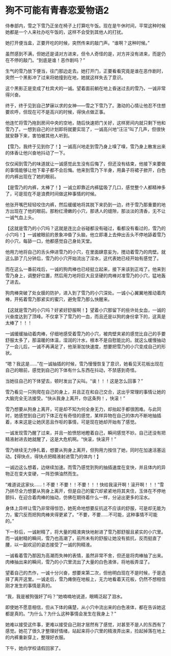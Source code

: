 # 狗不可能有青春恋爱物语2

侍奉部内，雪之下雪乃正坐在椅子上打算吃午饭。现在是午休时间，平常这种时候她都是一个人来社办吃午饭的，这样不会受到其他人的打扰。

她打开便当盒，正要开吃的时候，突然传来的敲门声。“谁啊？这种时候。”

虽然感到不满，但她还是请对方进来，但令人奇怪的是，对方并没有进来，而是仍在不停的敲门。“到底是谁！恶作剧吗？”

生气的雪乃放下便当，往门那边走去。她打开门，正要看看究竟是谁在恶作剧时，突然一个黑影冲了过来将她撞到在地，她就这样失去了意识。

这个黑影正是变成了杜宾犬的一诚。望着面前躺在地上昏迷过去的雪乃，一诚非常得兴奋。

终于，终于见到自己梦寐以求的女神——雪之下雪乃了。激动的心情让他忍不住想要欢呼，但现在可不是高兴的时候，得快点做正事。

他连忙将雪乃拖到房间中央的空地，随后快速把门关好，这样房间内就只剩下他和雪乃了。一想到自己的计划即将就要实现了，一诚高兴地“汪汪”叫了几声，但很快就安静下来，害怕被其他人听到。

【雪乃，我终于见到你了！】一诚高兴地走到雪乃身上嗅了嗅，雪乃身上散发出来的体香让他兴奋地抖动了一下。

仅仅闻到雪乃的味道就让一诚感觉此生没有后悔了，但还没有结束，他接下来要做的事情能够让他下辈子都不会后悔。他来到雪乃下半身，用鼻子将裙子掀开，白色的内裤出现在了她的眼前。

【是雪乃的内裤，太棒了！】一诚立即靠近内裤猛吸了几口，感觉整个人都精神多了，可是现在不是浪费时间做这种事情的时候。

他张开嘴巴轻轻咬住内裤，然后缓缓地将其脱下来扔到一边，终于雪乃那重要的地方出现在了他的眼前。那粉红滑嫩的小穴，那诱人的缝隙，那淡淡的清香，无不让一诚气血上头。

【这就是雪乃的小穴吗？这就是连比企谷碰都没有碰过，看都没有看过的，雪乃的小穴吗！】一诚被眼前的景象冲昏了头脑，他立即凑上去伸出舌头不停地舔着雪乃的小穴，每舔一口，他都感觉自己身处天堂。

他用力地将自己的舌头伸进雪乃的小穴，在里面肆意妄为，搅动着雪乃的肉壁。就这么舔了几分钟后，雪乃的小穴开始流出了淫水，这代表她已经开始有感觉了。

而在这么一番前戏后，一诚的狗肉棒也已经挺立起来，接下来该到正戏了。他来到雪乃身上，调整好位置，然后用力地将巨大且坚硬的肉棒对准雪乃的小穴，猛地轰了进去。

狗肉棒突破了处女膜的防护，进入到了雪乃的小穴深处。一诚小心翼翼地推动着肉棒，开拓着雪乃那紧实的蜜穴，避免雪乃那么快醒来。

【这就是雪乃的小穴吗？好紧好舒服啊！】望着小穴那留下的些许处女血，一诚的兴奋度达到了顶峰。不仅拿下了雪乃的一血，而且还是以狗的身份拿下的，这真是太棒了！！！

一诚缓缓抽动着肉棒，仔细地感受着雪乃的小穴，被肉壁夹紧的感觉比自己的手要舒服太多了，那温暖的体温，湿润的汁水，根本不是自慰能比的。就这么缓慢抽动了一会儿后，一诚不再满足了，他渐渐加快速度，想要把雪乃的小穴变成自己的形状。

“嗯？我这是……”在一诚抽插的时候，雪乃慢慢恢复了意识，她看见天花板出现在自己的眼前，感觉到自己的下体有什么东西在抖动，不禁感到奇怪。

当她往自己的下体望去，顿时发出了尖叫。“诶！！！这是怎么回事？”

雪乃看见一只狗爬在自己的身上，并且正在和自己交合，这出乎常理的事情让她的大脑完全无法接受。“快从我身上离开，你这条狗！，快滚！”

雪乃想要从狗身上离开，可是却不知为何全身无力，却抬起手都很困难。与此同时，她感觉到自己的下体正在有奇怪的感觉，某样异物在自己的体内不断地抽插着，本来这是让她厌恶且作呕的事情，可是现在她却开始有了感觉。

一诚发现雪乃醒了过来，并且一脸愤怒地瞪着自己，瞬间感觉不妙。自己还没有把精液射进去她就醒了，这是大危机啊。“快滚，快滚开！”

雪乃继续无力挣扎着，想要从狗身上离开，但狗用力按住了她，同时在加速活塞运动。【得快点，得快点把精液射进雪乃的体内！】

一诚边这么想着，边继续加速。而雪乃感觉到狗的抽插速度在变快，并且体内的异物正在变大变硬，一阵恐惧油然而生。

“难道说这家伙……！不要！不要！！不要！！！快给我滚开啊！滚开啊！！！”雪乃拼尽全力想要从狗身上离开，但是自己的蜜穴却紧紧地将其夹住，玉体在不停地颤抖，在迎合着肉棒的抽动，仿佛在期待着什么一样，分泌出更多的淫水。

身体上异样让雪乃非常得惊恐，她死命地想要反抗这不应该的舒服，可是却无能为力，蜜穴反而把狗肉棒夹得更紧了。“不要，不要……不可能，这种事情不可能的。”

下一秒后，一诚射精了，将大量的精液爽快地射进了雪乃那舒服且紧实的小穴里。而一诚射精的瞬间，雪乃也高潮了，前所未有的舒服让她没有抵抗，反而挺直了腰，以一副欢迎的姿态接受了一诚的狗精液。

一诚看着雪乃那因为高潮而失神的表情，虽然非常不舍，但还是将肉棒抽了出来。肉棒抽出来的瞬间，雪乃的小穴里流出了大量的白色液体，将地板弄湿了。

望着自己的杰作，一诚十分兴奋，想要来第二次，但他明白现在不是时候，于是选择了离开这里。一诚走后，雪乃瘫倒在地板上，无力地看着天花板，仍然不想相信刚才发生的事情是真的。

“我，我是被狗强奸了吗？”她喃喃地说道，眼睛泛起了泪水。

即使她不愿意相信，但从下体的痛楚，从小穴中流出来的白色液体，都在告诉她这都是真的。“为什么？为什么这种事情会发生在我身上？”

她难以接受这件事，更难以接受自己刚才居然有了感觉，对甚至不是人的东西有了感觉。她花了很久才整理好情绪，站起来将小穴里的精液弄出来，捡起掉落在地上的内裤重新穿上，整理好衣服。

下午，她向学校请假回家了。